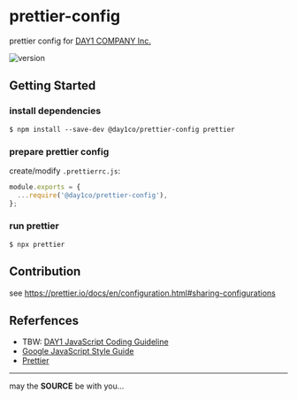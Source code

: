 # prettier-config

prettier config for [DAY1 COMPANY Inc.](https://day1company.co.kr)

![version](https://img.shields.io/github/package-json/v/day1co/prettier-config)

## Getting Started

### install dependencies

```console
$ npm install --save-dev @day1co/prettier-config prettier
```

### prepare prettier config

create/modify `.prettierrc.js`:

```js
module.exports = {
  ...require('@day1co/prettier-config'),
};
```

### run prettier

```console
$ npx prettier
```

## Contribution

see https://prettier.io/docs/en/configuration.html#sharing-configurations

## Referfences

- TBW: [DAY1 JavaScript Coding Guideline](https://day1co.github.io/guidelines/javascript.html)
- [Google JavaScript Style Guide](https://google.github.io/styleguide/jsguide.html)
- [Prettier](https://prettier.io/)

---

may the **SOURCE** be with you...
